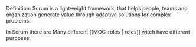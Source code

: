 Definition:
Scrum is a lightweight framework, that helps people, teams and organization generate value through adaptive solutions for complex problems.

In Scrum there are Many different [[MOC-roles | roles]] witch have different purposes.
